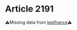 # Article 2191

⚠️Missing data from [legifrance](https://www.legifrance.gouv.fr/codes/article_lc/LEGIARTI000006446896)⚠️